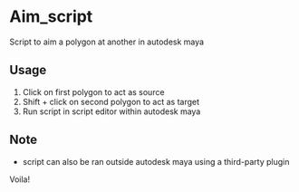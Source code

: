 # Aim_script
Script to aim a polygon at another in autodesk maya

## Usage
1. Click on first polygon to act as source
2. Shift + click on second polygon to act as target
3. Run script in script editor within autodesk maya

## Note
 - script can also be ran outside autodesk maya using a third-party plugin

Voila!
